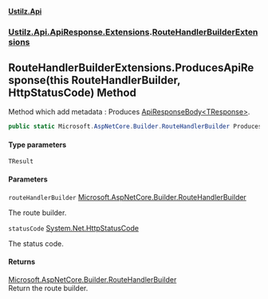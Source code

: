 #### [Ustilz.Api](index.md 'index')
### [Ustilz.Api.ApiResponse.Extensions](Ustilz.Api.ApiResponse.Extensions.md 'Ustilz.Api.ApiResponse.Extensions').[RouteHandlerBuilderExtensions](Ustilz.Api.ApiResponse.Extensions.RouteHandlerBuilderExtensions.md 'Ustilz.Api.ApiResponse.Extensions.RouteHandlerBuilderExtensions')

## RouteHandlerBuilderExtensions.ProducesApiResponse<TResult>(this RouteHandlerBuilder, HttpStatusCode) Method

Method which add metadata : Produces [ApiResponseBody&lt;TResponse&gt;](Ustilz.Api.ApiResponse.ApiResponseBody_TResponse_.md 'Ustilz.Api.ApiResponse.ApiResponseBody<TResponse>').

```csharp
public static Microsoft.AspNetCore.Builder.RouteHandlerBuilder ProducesApiResponse<TResult>(this Microsoft.AspNetCore.Builder.RouteHandlerBuilder routeHandlerBuilder, System.Net.HttpStatusCode statusCode);
```
#### Type parameters

<a name='Ustilz.Api.ApiResponse.Extensions.RouteHandlerBuilderExtensions.ProducesApiResponse_TResult_(thisMicrosoft.AspNetCore.Builder.RouteHandlerBuilder,System.Net.HttpStatusCode).TResult'></a>

`TResult`
#### Parameters

<a name='Ustilz.Api.ApiResponse.Extensions.RouteHandlerBuilderExtensions.ProducesApiResponse_TResult_(thisMicrosoft.AspNetCore.Builder.RouteHandlerBuilder,System.Net.HttpStatusCode).routeHandlerBuilder'></a>

`routeHandlerBuilder` [Microsoft.AspNetCore.Builder.RouteHandlerBuilder](https://docs.microsoft.com/en-us/dotnet/api/Microsoft.AspNetCore.Builder.RouteHandlerBuilder 'Microsoft.AspNetCore.Builder.RouteHandlerBuilder')

The route builder.

<a name='Ustilz.Api.ApiResponse.Extensions.RouteHandlerBuilderExtensions.ProducesApiResponse_TResult_(thisMicrosoft.AspNetCore.Builder.RouteHandlerBuilder,System.Net.HttpStatusCode).statusCode'></a>

`statusCode` [System.Net.HttpStatusCode](https://docs.microsoft.com/en-us/dotnet/api/System.Net.HttpStatusCode 'System.Net.HttpStatusCode')

The status code.

#### Returns
[Microsoft.AspNetCore.Builder.RouteHandlerBuilder](https://docs.microsoft.com/en-us/dotnet/api/Microsoft.AspNetCore.Builder.RouteHandlerBuilder 'Microsoft.AspNetCore.Builder.RouteHandlerBuilder')  
Return the route builder.